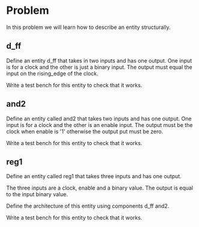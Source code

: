 # Problem
In this problem we will learn how to describe an entity
structurally. 

## d_ff
Define an entity d_ff that takes in two inputs and has one 
output. One input is for a clock and the other is just 
a binary input. The output must equal the input on the
rising_edge of the clock.

Write a test bench for this entity to check that it works.

## and2
Define an entity called and2 that takes two inputs and has 
one output. One input is for a clock and the other is an 
enable input. The output must be the clock when enable is
'1' otherwise the output put must be zero.

Write a test bench for this entity to check that it works. 


## reg1
Define an entity called reg1 that takes three inputs and has
one output.

The three inputs are a clock, enable and a binary value. The
output is equal to the input binary value.

Define the architecture of this entity using components d_ff 
and2.

Write a test bench for this entity to check that it works.
